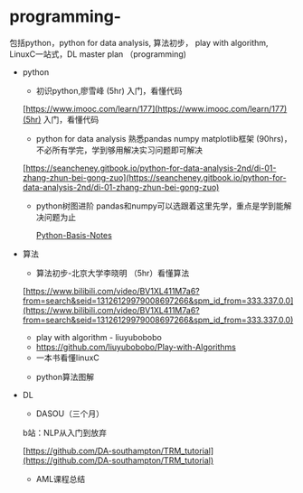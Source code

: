 # programming-
包括python，python for data analysis, 算法初步， play with algorithm, LinuxC一站式，DL
master plan （programming)

- python
    - 初识python,廖雪峰 (5hr) 入门，看懂代码
    
    [https://www.imooc.com/learn/177](https://www.imooc.com/learn/177)(5hr) 入门，看懂代码
    
    - python for data analysis 熟悉pandas numpy matplotlib框架 (90hrs)，不必所有学完，学到够用解决实习问题即可解决
        
        []()
        
    
     [https://seancheney.gitbook.io/python-for-data-analysis-2nd/di-01-zhang-zhun-bei-gong-zuo](https://seancheney.gitbook.io/python-for-data-analysis-2nd/di-01-zhang-zhun-bei-gong-zuo)
    
    - python树图进阶 pandas和numpy可以选跟着这里先学，重点是学到能解决问题为止
        
        [Python-Basis-Notes](https://github.com/zhiyu1998/Python-Basis-Notes)
        
- 算法
    - 算法初步-北京大学李晓明 （5hr）看懂算法
    
    [https://www.bilibili.com/video/BV1XL411M7a6?from=search&seid=13126129979008697266&spm_id_from=333.337.0.0](https://www.bilibili.com/video/BV1XL411M7a6?from=search&seid=13126129979008697266&spm_id_from=333.337.0.0)
    
    - play with algorithm - liuyubobobo
    - https://github.com/liuyubobobo/Play-with-Algorithms
    - 一本书看懂linuxC
    
    []()
    
    - python算法图解
    
    []()
    
- DL
    - DASOU（三个月）
    
    b站：NLP从入门到放弃
    
    [https://github.com/DA-southampton/TRM_tutorial](https://github.com/DA-southampton/TRM_tutorial)
    
    - AML课程总结
